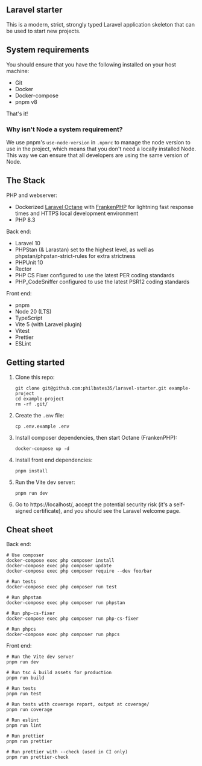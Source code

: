 ## Laravel starter

This is a modern, strict, strongly typed Laravel application skeleton that can be used to start new projects.

## System requirements

You should ensure that you have the following installed on your host machine:

* Git
* Docker
* Docker-compose
* pnpm v8

That's it!

### Why isn't Node a system requirement?

We use pnpm's `use-node-version` in `.npmrc` to manage the node version to use in the project, which means that you don't need a locally installed Node. This way we can ensure that all developers are using the same version of Node.

## The Stack

PHP and webserver:
* Dockerized [Laravel Octane](https://laravel.com/docs/10.x/octane) with [FrankenPHP](https://frankenphp.dev) for lightning fast response times and HTTPS local development environment
* PHP 8.3

Back end:
* Laravel 10
* PHPStan (& Larastan) set to the highest level, as well as phpstan/phpstan-strict-rules for extra strictness
* PHPUnit 10
* Rector
* PHP CS Fixer configured to use the latest PER coding standards
* PHP_CodeSniffer configured to use the latest PSR12 coding standards

Front end:
* pnpm
* Node 20 (LTS)
* TypeScript
* Vite 5 (with Laravel plugin)
* Vitest
* Prettier
* ESLint

## Getting started

1. Clone this repo:
   ```shell
   git clone git@github.com:philbates35/laravel-starter.git example-project
   cd example-project
   rm -rf .git/
   ```

2. Create the `.env` file:
   ```shell
   cp .env.example .env
   ```

3. Install composer dependencies, then start Octane (FrankenPHP):
    ```shell
    docker-compose up -d
    ```

4. Install front end dependencies:
    ```shell
    pnpm install
    ```

5. Run the Vite dev server:

    ```shell
    pnpm run dev
    ```

6. Go to https://localhost/, accept the potential security risk (it's a self-signed certificate), and you should see the Laravel welcome page.

## Cheat sheet

Back end:

```shell
# Use composer
docker-compose exec php composer install
docker-compose exec php composer update
docker-compose exec php composer require --dev foo/bar

# Run tests
docker-compose exec php composer run test

# Run phpstan
docker-compose exec php composer run phpstan

# Run php-cs-fixer
docker-compose exec php composer run php-cs-fixer

# Run phpcs
docker-compose exec php composer run phpcs
```

Front end:

```shell
# Run the Vite dev server
pnpm run dev

# Run tsc & build assets for production
pnpm run build

# Run tests
pnpm run test

# Run tests with coverage report, output at coverage/
pnpm run coverage

# Run eslint
pnpm run lint

# Run prettier
pnpm run prettier

# Run prettier with --check (used in CI only)
pnpm run prettier-check
```
